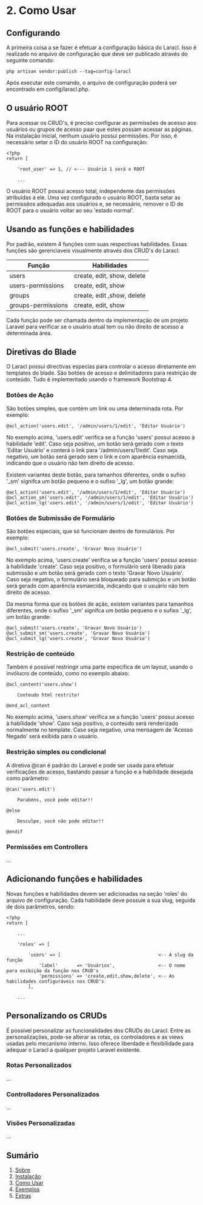# 2. Como Usar

## Configurando

A primeira coisa a se fazer é efetuar a configuração básica do Laracl. 
Isso é realizado no arquivo de configuração que deve ser publicado através do seguinte comando:

```
php artisan vendor:publish --tag=config-laracl
```

Após executar este comando, o arquivo de configuração poderá ser encontrado em config/laracl.php.

## O usuário ROOT

Para acessar os CRUD's, é preciso configurar as permissões de acesso aos usuários ou grupos de acesso paar que estes possam acessar as páginas.
Na instalação inicial, nenhum usuário possui permissões. Por isso, é necessário setar o ID do usuário ROOT na configuração:

```
<?php
return [

    'root_user' => 1, // <--- Usuário 1 será o ROOT

    ...
```

O usuário ROOT possui acesso total, independente das permissões atribuídas a ele. 
Uma vez configurado o usuário ROOT, basta setar as permissẽos adequadas aos usuários e, 
se necessário, remover o ID de ROOT para o usuário voltar ao seu 'estado normal'.

## Usando as funções e habilidades

Por padrão, existem 4 funções com suas respectivas habilidades. Essas funções são 
gerenciaveis visualmente através dos CRUD's do Laracl:

Função             | Habilidades
-------------------|-----------------------------
users              | create, edit, show, delete
users-permissions  | create, edit, show
groups             | create, edit ,show, delete
groups-permissions | create, edit, show

Cada função pode ser chamada dentro da implementação de um projeto Laravel para verificar 
se o usuário atual tem ou não direito de acesso a determinada área.

## Diretivas do Blade

O Laracl possui directivas especias para controlar o acesso diretamente em templates do blade.
São botões de acesso e delimitadores para restrição de conteúdo. Tudo é implementado usando 
o framework Bootstrap 4.

### Botões de Ação

São botões simples, que contém um link ou uma determinada rota. Por exemplo:

```
@acl_action('users.edit', '/admin/users/1/edit', 'Editar Usuário')
```
No exemplo acima, 'users.edit' verifica se a função 'users' possui acesso à habilidade 'edit'.
Caso seja positivo, um botão será gerado com o texto 'Editar Usuário' e conterá o link para '/admin/users/1/edit'. 
Caso seja negativo, um botão será gerado sem o link e com aparência esmaecida, indicando que o usuário não tem direito de acesso.

Existem variantes deste botão, para tamanhos diferentes, onde o sufixo '_sm' signifca um botão pequeno e o sufixo '_lg', um botão grande:

```
@acl_action('users.edit', '/admin/users/1/edit', 'Editar Usuário')
@acl_action_sm('users.edit', '/admin/users/1/edit', 'Editar Usuário')
@acl_action_lg('users.edit', '/admin/users/1/edit', 'Editar Usuário')
```

### Botões de Submissão de Formulário

São botões especiais, que só funcionam dentro de formulários. Por exemplo:

```
@acl_submit('users.create', 'Gravar Novo Usuário') 
```
No exemplo acima, 'users.create' verifica se a função 'users' possui acesso à habilidade 'create'.
Caso seja positivo, o formulário será liberado para submissão e um botão será gerado com o texto 'Gravar Novo Usuário'. 
Caso seja negativo, o formulário será bloqueado para submição e um botão será gerado com aparência esmaecida, indicando que o usuário não tem direito de acesso.

Da mesma forma que os botões de ação, existem variantes para tamanhos diferentes, onde o sufixo '_sm' signifca um botão pequeno e o sufixo '_lg', um botão grande:


```
@acl_submit('users.create', 'Gravar Novo Usuário') 
@acl_submit_sm('users.create', 'Gravar Novo Usuário') 
@acl_submit_lg('users.create', 'Gravar Novo Usuário') 
```

### Restrição de conteúdo

Também é possível restringir uma parte especifica de um layout, usando o invólucro de conteúdo, como no exemplo abaixo:

```
@acl_content('users.show')

    Conteudo html restrito!

@end_acl_content
```

No exemplo acima, 'users.show' verifica se a função 'users' possui acesso à habilidade 'show'.
Caso seja positivo, o conteúdo será renderizado normalmente no template. 
Caso seja negativo, uma mensagem de 'Acesso Negado' será exibida para o usuário.


### Restrição simples ou condicional

A diretiva @can é padrão do Laravel e pode ser usada para efetuar  verificações de acesso, bastando passar a função e a habilidade desejada como parâmetro:


```
@can('users.edit')

    Parabéns, você pode editar!!

@else

    Desculpe, você não pode editar!!

@endif
```

### Permissões em Controllers

...


## Adicionando funções e habilidades

Novas funções e habilidades devem ser adicionadas na seção 'roles' do arquivo de configuração.
Cada habilidade deve possuie a sua slug, seguida de dois parâmetros, sendo:

```
<?php
return [

    ...

    'roles' => [

        'users' => [                                    <-- A slug da função
            'label'       => 'Usuários',                <-- O nome para exibição da função nos CRUD's
            'permissions' => 'create,edit,show,delete', <-- As habilidades configuráveis nos CRUD's
        ],

    ...

```


## Personalizando os CRUDs

É possível personalizar as funcionalidades dos CRUDs do Laracl. Entre as personalizações, pode-se alterar as rotas, os controladores e as views usadas pelo mecanismo interno. Isso oferece liberdade e flexibilidade para adequar o Laracl a qualquer 
projeto Laravel existente.

### Rotas Personalizados

...


### Controlladores Personalizados

...

### Visões Personalizadas

...


## Sumário

1. [Sobre](00-Home.md)
2. [Instalação](01-Installation.md)
3. [Como Usar](02-Usage.md)
4. [Exemplos](03-Examples.md)
5. [Extras](04-Extras.md)